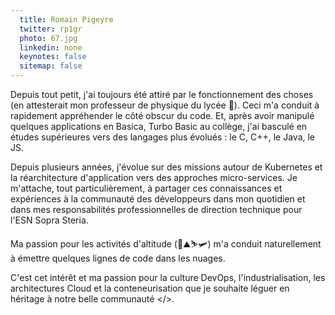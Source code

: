 ```yaml
---
  title: Romain Pigeyre
  twitter: rp1gr
  photo: 67.jpg
  linkedin: none
  keynotes: false
  sitemap: false
---
```

Depuis tout petit, j'ai toujours été attiré par le fonctionnement des choses (en attesterait mon professeur de physique du lycée 🤣). Ceci m'a conduit à rapidement appréhender le côté obscur du code. 
Et, après avoir manipulé quelques applications en Basica, Turbo Basic au collège, j'ai basculé en études supérieures vers des langages plus évolués : le C, C++, le Java, le JS. 

Depuis plusieurs années, j'évolue sur des missions autour de Kubernetes et la réarchitecture d'application vers des approches micro-services. 
Je m'attache, tout particulièrement, à partager ces connaissances et expériences à la communauté des développeurs dans mon quotidien et dans mes responsabilités professionnelles de direction technique pour l'ESN Sopra Steria. 

Ma passion pour les activités d'altitude (🥾⛰️⛷️🛩️) m'a conduit naturellement à émettre quelques lignes de code dans les nuages. 

C'est cet intérêt et ma passion pour la culture DevOps, l'industrialisation, les architectures Cloud  et la conteneurisation que je souhaite léguer en héritage à notre belle communauté </>.